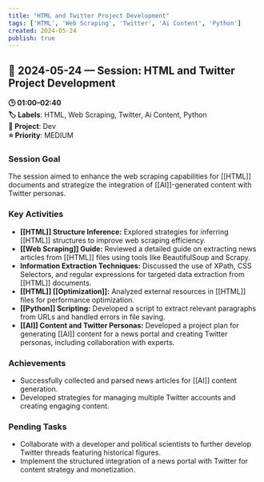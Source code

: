 ```yaml
---
title: "HTML and Twitter Project Development"
tags: ['HTML', 'Web Scraping', 'Twitter', 'Ai Content', 'Python']
created: 2024-05-24
publish: true
---
```


## 📅 2024-05-24 — Session: HTML and Twitter Project Development

**🕒 01:00–02:40**  
**🏷️ Labels**: HTML, Web Scraping, Twitter, Ai Content, Python  
**📂 Project**: Dev  
**⭐ Priority**: MEDIUM  


### Session Goal
The session aimed to enhance the web scraping capabilities for [[HTML]] documents and strategize the integration of [[AI]]-generated content with Twitter personas.

### Key Activities
- **[[HTML]] Structure Inference:** Explored strategies for inferring [[HTML]] structures to improve web scraping efficiency.
- **[[Web Scraping]] Guide:** Reviewed a detailed guide on extracting news articles from [[HTML]] files using tools like BeautifulSoup and Scrapy.
- **Information Extraction Techniques:** Discussed the use of XPath, CSS Selectors, and regular expressions for targeted data extraction from [[HTML]] documents.
- **[[HTML]] [[Optimization]]:** Analyzed external resources in [[HTML]] files for performance optimization.
- **[[Python]] Scripting:** Developed a script to extract relevant paragraphs from URLs and handled errors in file saving.
- **[[AI]] Content and Twitter Personas:** Developed a project plan for generating [[AI]] content for a news portal and creating Twitter personas, including collaboration with experts.

### Achievements
- Successfully collected and parsed news articles for [[AI]] content generation.
- Developed strategies for managing multiple Twitter accounts and creating engaging content.

### Pending Tasks
- Collaborate with a developer and political scientists to further develop Twitter threads featuring historical figures.
- Implement the structured integration of a news portal with Twitter for content strategy and monetization.
